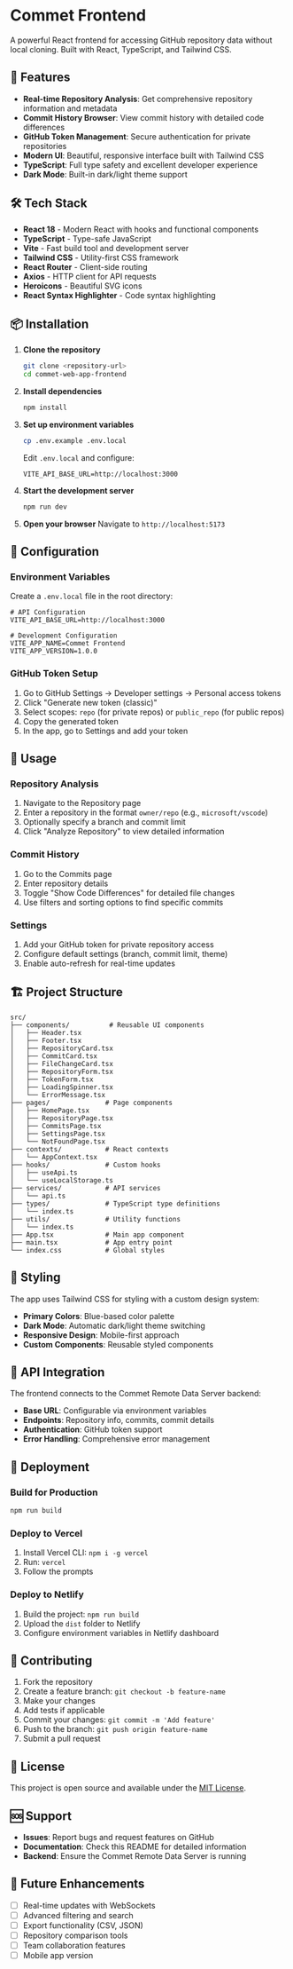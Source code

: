 # Commet Frontend

A powerful React frontend for accessing GitHub repository data without local cloning. Built with React, TypeScript, and Tailwind CSS.

## 🚀 Features

- **Real-time Repository Analysis**: Get comprehensive repository information and metadata
- **Commit History Browser**: View commit history with detailed code differences
- **GitHub Token Management**: Secure authentication for private repositories
- **Modern UI**: Beautiful, responsive interface built with Tailwind CSS
- **TypeScript**: Full type safety and excellent developer experience
- **Dark Mode**: Built-in dark/light theme support

## 🛠️ Tech Stack

- **React 18** - Modern React with hooks and functional components
- **TypeScript** - Type-safe JavaScript
- **Vite** - Fast build tool and development server
- **Tailwind CSS** - Utility-first CSS framework
- **React Router** - Client-side routing
- **Axios** - HTTP client for API requests
- **Heroicons** - Beautiful SVG icons
- **React Syntax Highlighter** - Code syntax highlighting

## 📦 Installation

1. **Clone the repository**

   ```bash
   git clone <repository-url>
   cd commet-web-app-frontend
   ```

2. **Install dependencies**

   ```bash
   npm install
   ```

3. **Set up environment variables**

   ```bash
   cp .env.example .env.local
   ```

   Edit `.env.local` and configure:

   ```env
   VITE_API_BASE_URL=http://localhost:3000
   ```

4. **Start the development server**

   ```bash
   npm run dev
   ```

5. **Open your browser**
   Navigate to `http://localhost:5173`

## 🔧 Configuration

### Environment Variables

Create a `.env.local` file in the root directory:

```env
# API Configuration
VITE_API_BASE_URL=http://localhost:3000

# Development Configuration
VITE_APP_NAME=Commet Frontend
VITE_APP_VERSION=1.0.0
```

### GitHub Token Setup

1. Go to GitHub Settings → Developer settings → Personal access tokens
2. Click "Generate new token (classic)"
3. Select scopes: `repo` (for private repos) or `public_repo` (for public repos)
4. Copy the generated token
5. In the app, go to Settings and add your token

## 📱 Usage

### Repository Analysis

1. Navigate to the Repository page
2. Enter a repository in the format `owner/repo` (e.g., `microsoft/vscode`)
3. Optionally specify a branch and commit limit
4. Click "Analyze Repository" to view detailed information

### Commit History

1. Go to the Commits page
2. Enter repository details
3. Toggle "Show Code Differences" for detailed file changes
4. Use filters and sorting options to find specific commits

### Settings

1. Add your GitHub token for private repository access
2. Configure default settings (branch, commit limit, theme)
3. Enable auto-refresh for real-time updates

## 🏗️ Project Structure

```
src/
├── components/          # Reusable UI components
│   ├── Header.tsx
│   ├── Footer.tsx
│   ├── RepositoryCard.tsx
│   ├── CommitCard.tsx
│   ├── FileChangeCard.tsx
│   ├── RepositoryForm.tsx
│   ├── TokenForm.tsx
│   ├── LoadingSpinner.tsx
│   └── ErrorMessage.tsx
├── pages/              # Page components
│   ├── HomePage.tsx
│   ├── RepositoryPage.tsx
│   ├── CommitsPage.tsx
│   ├── SettingsPage.tsx
│   └── NotFoundPage.tsx
├── contexts/           # React contexts
│   └── AppContext.tsx
├── hooks/              # Custom hooks
│   ├── useApi.ts
│   └── useLocalStorage.ts
├── services/           # API services
│   └── api.ts
├── types/              # TypeScript type definitions
│   └── index.ts
├── utils/              # Utility functions
│   └── index.ts
├── App.tsx             # Main app component
├── main.tsx            # App entry point
└── index.css           # Global styles
```

## 🎨 Styling

The app uses Tailwind CSS for styling with a custom design system:

- **Primary Colors**: Blue-based color palette
- **Dark Mode**: Automatic dark/light theme switching
- **Responsive Design**: Mobile-first approach
- **Custom Components**: Reusable styled components

## 🔌 API Integration

The frontend connects to the Commet Remote Data Server backend:

- **Base URL**: Configurable via environment variables
- **Endpoints**: Repository info, commits, commit details
- **Authentication**: GitHub token support
- **Error Handling**: Comprehensive error management

## 🚀 Deployment

### Build for Production

```bash
npm run build
```

### Deploy to Vercel

1. Install Vercel CLI: `npm i -g vercel`
2. Run: `vercel`
3. Follow the prompts

### Deploy to Netlify

1. Build the project: `npm run build`
2. Upload the `dist` folder to Netlify
3. Configure environment variables in Netlify dashboard

## 🤝 Contributing

1. Fork the repository
2. Create a feature branch: `git checkout -b feature-name`
3. Make your changes
4. Add tests if applicable
5. Commit your changes: `git commit -m 'Add feature'`
6. Push to the branch: `git push origin feature-name`
7. Submit a pull request

## 📄 License

This project is open source and available under the [MIT License](LICENSE).

## 🆘 Support

- **Issues**: Report bugs and request features on GitHub
- **Documentation**: Check this README for detailed information
- **Backend**: Ensure the Commet Remote Data Server is running

## 🔮 Future Enhancements

- [ ] Real-time updates with WebSockets
- [ ] Advanced filtering and search
- [ ] Export functionality (CSV, JSON)
- [ ] Repository comparison tools
- [ ] Team collaboration features
- [ ] Mobile app version
